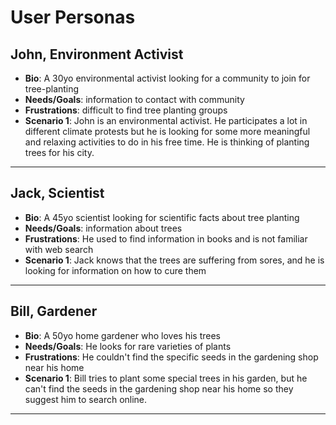 # User Personas

<!-- a persona -->

## John, Environment Activist

- **Bio**: A 30yo environmental activist looking for a community to join for
  tree-planting
- **Needs/Goals**: information to contact with community
- **Frustrations**: difficult to find tree planting groups
- **Scenario 1**: John is an environmental activist. He participates a lot in
  different climate protests but he is looking for some more meaningful and
  relaxing activities to do in his free time. He is thinking of planting trees
  for his city.

---

<!-- more personas ... -->

## Jack, Scientist

- **Bio**: A 45yo scientist looking for scientific facts about tree planting
- **Needs/Goals**: information about trees
- **Frustrations**: He used to find information in books and is not familiar
  with web search
- **Scenario 1**: Jack knows that the trees are suffering from sores, and he is
  looking for information on how to cure them

---

## Bill, Gardener

- **Bio**: A 50yo home gardener who loves his trees
- **Needs/Goals**: He looks for rare varieties of plants
- **Frustrations**: He couldn't find the specific seeds in the gardening shop
  near his home
- **Scenario 1**: Bill tries to plant some special trees in his garden, but he
  can't find the seeds in the gardening shop near his home so they suggest him
  to search online.

---

